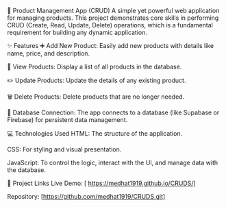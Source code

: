 🛒 Product Management App (CRUD)
A simple yet powerful web application for managing products. This project demonstrates core skills in performing CRUD (Create, Read, Update, Delete) operations, which is a fundamental requirement for building any dynamic application.

✨ Features
➕ Add New Product: Easily add new products with details like name, price, and description.

👀 View Products: Display a list of all products in the database.

✏️ Update Products: Update the details of any existing product.

🗑️ Delete Products: Delete products that are no longer needed.

🔗 Database Connection: The app connects to a database (like Supabase or Firebase) for persistent data management.

💻 Technologies Used
HTML: The structure of the application.

CSS: For styling and visual presentation.

JavaScript: To control the logic, interact with the UI, and manage data with the database.

🔗 Project Links
Live Demo: [ https://medhat1919.github.io/CRUDS/]

Repository: [https://github.com/medhat1919/CRUDS.git]

